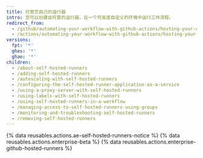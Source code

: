 ```yaml
---
title: 托管您自己的运行器
intro: 您可以创建自托管的运行器，在一个可高度自定义的环境中运行工作流程。
redirect_from:
  - /github/automating-your-workflow-with-github-actions/hosting-your-own-runners
  - /actions/automating-your-workflow-with-github-actions/hosting-your-own-runners
versions:
  fpt: '*'
  ghes: '*'
  ghae: '*'
children:
  - /about-self-hosted-runners
  - /adding-self-hosted-runners
  - /autoscaling-with-self-hosted-runners
  - /configuring-the-self-hosted-runner-application-as-a-service
  - /using-a-proxy-server-with-self-hosted-runners
  - /using-labels-with-self-hosted-runners
  - /using-self-hosted-runners-in-a-workflow
  - /managing-access-to-self-hosted-runners-using-groups
  - /monitoring-and-troubleshooting-self-hosted-runners
  - /removing-self-hosted-runners
---
```


{% data reusables.actions.ae-self-hosted-runners-notice %}
{% data reusables.actions.enterprise-beta %}
{% data reusables.actions.enterprise-github-hosted-runners %}
